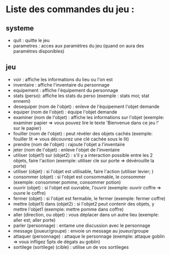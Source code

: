 # Liste des commandes du jeu :

## systeme

 - quit : quitte le jeu
 - parametres : acces aux paramètres du jeu
   (quand on aura des paramètres disponibles)

## jeu

 - voir : affiche les informations du lieu ou l'on est
 - inventaire : affiche l'inventaire du personnage
 - equipement : affiche l'équipement du personnage
 - stats (perso): affiche les stats du perso (exemple : stats moi; stat ennemi)
 - desequiper (nom de l'objet) : enleve de l'équipement l'objet demande
 - equiper (nom de l'objet) : équipe l'objet demande
 - examiner (nom de l'objet) : affiche les informations sur l'objet (exemple: examiner papier => vous pouvez lire le texte 'Bienvenue dans ce jeu !' sur le papier)
 - fouiller (nom de l'objet) : peut révéler des objets cachés (exemple: fouiller lit => vous découvrez une clé cachée sous le lit)
 - prendre (nom de l'objet) : rajoute l'objet a l'inventaire
 - jeter (nom de l'objet) : enleve l'objet de l'inventaire
 - utiliser (objet1) sur (objet2) : s'il y a interaction possible entre les 2 objets, faire l'action (exemple: utiliser cle sur porte => dévérouille la porte)
 - utiliser (objet) : si l'objet est utilisable, faire l'action (utiliser levier; )
 - consommer (objet) : si l'objet est consommable, le consommer (exemple: consommer pomme, consommer potion)
 - ouvrir (objet) : si l'objet est ouvrable, l'ouvrir (exemple: ouvrir coffre => ouvre le coffre)
 - fermer (objet) : si l'objet est fermable, le fermer (exemple: fermer coffre)
 - mettre (objet1) dans (objet2) : si l'objet2 peut contenir des objets, y mettre l'objet1 (exemple: mettre pomme dans coffre)
 - aller (direction, ou objet) : vous déplacer dans un autre lieu (exemple: aller est; aller porte)
 - parler (personnage) : entame une discussion avec le personnage
 - message (joueur/groupe) : envoie un message au joueur/groupe
 - attaquer (personnage) : attaque le personnage (exemple: attaque goblin => vous infligez 5pts de dégats au goblin)
 - sortilege (sortilege) (cible) : utilise un de vos sortileges
